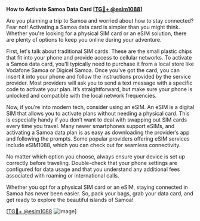 **How to Activate Samoa Data Card [[TG💪+ @esim1088](https://t.me/s/esim1088)]**

Are you planning a trip to Samoa and worried about how to stay connected? Fear not! Activating a Samoa data card is simpler than you might think. Whether you're looking for a physical SIM card or an eSIM solution, there are plenty of options to keep you online during your adventure.

First, let's talk about traditional SIM cards. These are the small plastic chips that fit into your phone and provide access to cellular networks. To activate a Samoa data card, you'll typically need to purchase it from a local store like Vodafone Samoa or Digicel Samoa. Once you've got the card, you can insert it into your phone and follow the instructions provided by the service provider. Most providers will ask you to send a text message with a specific code to activate your plan. It’s straightforward, but make sure your phone is unlocked and compatible with the local network frequencies.

Now, if you’re into modern tech, consider using an eSIM. An eSIM is a digital SIM that allows you to activate plans without needing a physical card. This is especially handy if you don’t want to deal with swapping out SIM cards every time you travel. Many newer smartphones support eSIMs, and activating a Samoa data plan is as easy as downloading the provider’s app and following the prompts. Some popular providers offering eSIM services include eSIM1088, which you can check out for seamless connectivity.

No matter which option you choose, always ensure your device is set up correctly before traveling. Double-check that your phone settings are configured for data usage and that you understand any additional fees associated with roaming or international calls.

Whether you opt for a physical SIM card or an eSIM, staying connected in Samoa has never been easier. So, pack your bags, grab your data card, and get ready to explore the beautiful islands of Samoa!

[[TG💪+ @esim1088](https://t.me/s/esim1088) ![Image](https://i.postimg.cc/Y0z9fWf4/image.png)]